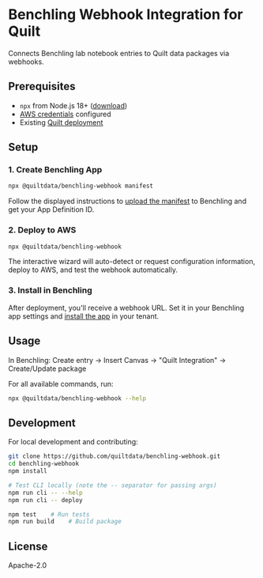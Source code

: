 # Benchling Webhook Integration for Quilt

Connects Benchling lab notebook entries to Quilt data packages via webhooks.

## Prerequisites

- `npx` from Node.js 18+ ([download](https://nodejs.org))
- [AWS credentials](https://docs.aws.amazon.com/cli/v1/userguide/cli-configure-files.html) configured
- Existing [Quilt deployment](https://www.quilt.bio/install)

## Setup

### 1. Create Benchling App

```bash
npx @quiltdata/benchling-webhook manifest
```

Follow the displayed instructions to [upload the manifest](https://docs.benchling.com/docs/getting-started-benchling-apps#creating-an-app-from-a-manifest) to Benchling and get your App Definition ID.

### 2. Deploy to AWS

```bash
npx @quiltdata/benchling-webhook
```

The interactive wizard will auto-detect or request configuration information, deploy to AWS, and test the webhook automatically.

### 3. Install in Benchling

After deployment, you'll receive a webhook URL. Set it in your Benchling app settings and [install the app](https://docs.benchling.com/docs/getting-started-benchling-apps#installing-your-app) in your tenant.

## Usage

In Benchling: Create entry → Insert Canvas → "Quilt Integration" → Create/Update package

For all available commands, run:

```bash
npx @quiltdata/benchling-webhook --help
```

## Development

For local development and contributing:

```bash
git clone https://github.com/quiltdata/benchling-webhook.git
cd benchling-webhook
npm install

# Test CLI locally (note the -- separator for passing args)
npm run cli -- --help
npm run cli -- deploy

npm test    # Run tests
npm run build    # Build package
```

## License

Apache-2.0
